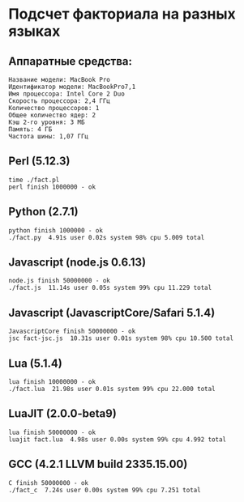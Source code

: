 Подсчет факториала на разных языках
===================================

Аппаратные средства:
--------------------

    Название модели: MacBook Pro
    Идентификатор модели: MacBookPro7,1
    Имя процессора: Intel Core 2 Duo
    Скорость процессора: 2,4 ГГц
    Количество процессоров: 1
    Общее количество ядер: 2
    Кэш 2-го уровня: 3 МБ
    Память: 4 ГБ
    Частота шины: 1,07 ГГц

Perl (5.12.3)
--------------

    time ./fact.pl
    perl finish 1000000 - ok

Python (2.7.1)
--------------

    python finish 1000000 - ok
    ./fact.py  4.91s user 0.02s system 98% cpu 5.009 total

Javascript (node.js 0.6.13)
---------------------------

    node.js finish 50000000 - ok
    ./fact.js  11.14s user 0.05s system 99% cpu 11.229 total

Javascript (JavascriptCore/Safari 5.1.4)
---------------------------

    JavascriptCore finish 50000000 - ok
    jsc fact-jsc.js  10.31s user 0.01s system 98% cpu 10.500 total

Lua (5.1.4)
-----------

    lua finish 10000000 - ok
    ./fact.lua  21.98s user 0.01s system 99% cpu 22.000 total

LuaJIT (2.0.0-beta9)
--------------------

    lua finish 50000000 - ok
    luajit fact.lua  4.98s user 0.00s system 99% cpu 4.992 total

GCC (4.2.1 LLVM build 2335.15.00)
---------------------------------

    C finish 50000000 - ok
    ./fact_c  7.24s user 0.00s system 99% cpu 7.251 total
